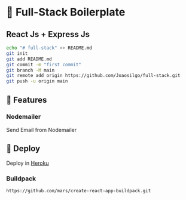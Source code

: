 # 🧱 Full-Stack Boilerplate

## React Js + Express Js

````bash
echo "# full-stack" >> README.md
git init
git add README.md
git commit -m "first commit"
git branch -M main
git remote add origin https://github.com/Joaosilgo/full-stack.git
git push -u origin main


````

## 🎯 Features

### Nodemailer

Send Email from Nodemailer

## 🚀 Deploy

Deploy in [Heroku](full-stack-boilerplate.herokuapp.com/)

### Buildpack

````link
https://github.com/mars/create-react-app-buildpack.git
````
